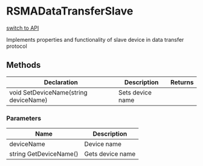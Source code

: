 # RSMADataTransferSlave
[switch to API](../../../Documentation/ScriptingAPI/en/RSMADataTransferSlave.md)

Implements properties and functionality of slave device in data transfer protocol

## Methods
| Declaration | Description | Returns |
|--|--|--|
|void SetDeviceName(string deviceName)|Sets device name||
### Parameters
| Name | Description |
|--|--|
|deviceName|Device name|
|string GetDeviceName()|Gets device name|Device name|
